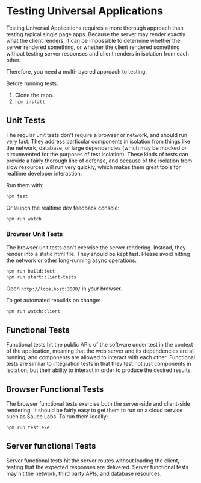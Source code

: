 # Testing Universal Applications

Testing Universal Applications requires a more thorough approach than testing typical single page apps. Because the server may render exactly what the client renders, it can be impossible to determine whether the server rendered something, or whether the client rendered something without testing server responses and client renders in isolation from each other.

Therefore, you need a multi-layered approach to testing.

Before running tests:

1. Clone the repo.
2. `npm install`

## Unit Tests

The regular unit tests don't require a browser or network, and should run very fast. They address particular components in isolation from things like the network, database, or large dependencies (which may be mocked or circumvented for the purposes of test isolation). These kinds of tests can provide a fairly thorough line of defense, and because of the isolation from slow resources will run very quickly, which makes them great tools for realtime developer interaction.

Run them with:

```sh
npm test
```

Or launch the realtime dev feedback console:

```sh
npm run watch
```


### Browser Unit Tests

The browser unit tests don't exercise the server rendering. Instead, they render into a static html file. They should be kept fast. Please avoid hitting the network or other long-running async operations.

```sh
npm run build:test
npm run start:client-tests
```

Open `http://localhost:3000/` in your browser.

To get automated rebuilds on change:

```sh
npm run watch:client
```


## Functional Tests

Functional tests hit the public APIs of the software under test in the context of the application, meaning that the web server and its dependencies are all running, and components are allowed to interact with each other. Functional tests are similar to integration tests in that they test not just components in isolation, but their ability to interact in order to produce the desired results.

## Browser Functional Tests

The browser functional tests exercise both the server-side and client-side rendering. It should be fairly easy to get them to run on a cloud service such as Sauce Labs. To run them locally:

```
npm run test:e2e
```

## Server functional Tests

Server functional tests hit the server routes without loading the client, testing that the expected responses are delivered. Server functional tests may hit the network, third party APIs, and database resources.

